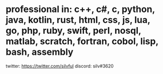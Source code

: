 # professional in: c++, c#, c, python, java, kotlin, rust, html, css, js, lua, go, php, ruby, swift, perl, nosql, matlab, scratch, fortran, cobol, lisp, bash, assembly
twitter: https://twitter.com/silvful
discord: silv#3620
